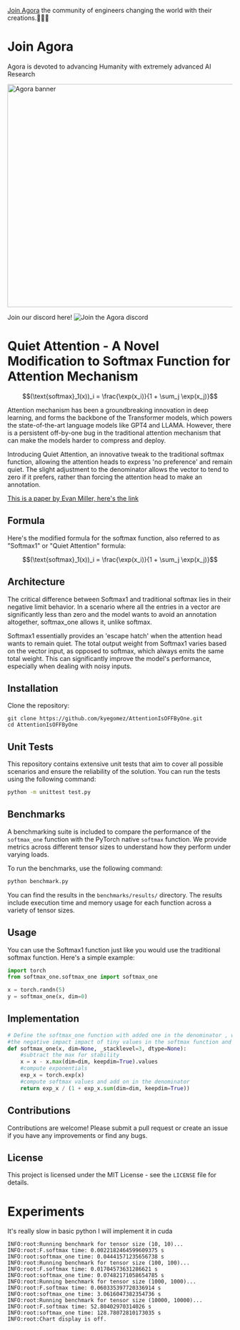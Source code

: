 [Join Agora](https://discord.gg/qUtxnK2NMf) the community of engineers changing the world with their creations.🥳🎉🎊

<div class='center'>

# Join Agora
Agora is devoted to advancing Humanity with extremely advanced AI Research

<img src="partnership-banner.png" alt="Agora banner" width="700" height="500" >

Join our discord here!
![Join the Agora discord](https://img.shields.io/discord/1110910277110743103?label=Discord&logo=discord&logoColor=white&style=plastic&color=d7b023)

</div>




# Quiet Attention - A Novel Modification to Softmax Function for Attention Mechanism

```math
(\text{softmax}_1(x))_i = \frac{\exp(x_i)}{1 + \sum_j \exp(x_j)}
```

Attention mechanism has been a groundbreaking innovation in deep learning, and forms the backbone of the Transformer models, which powers the state-of-the-art language models like GPT4 and LLAMA. However, there is a persistent off-by-one bug in the traditional attention mechanism that can make the models harder to compress and deploy.

Introducing Quiet Attention, an innovative tweak to the traditional softmax function, allowing the attention heads to express 'no preference' and remain quiet. The slight adjustment to the denominator allows the vector to tend to zero if it prefers, rather than forcing the attention head to make an annotation.

[This is a paper by Evan Miller, here's the link](https://www.evanmiller.org/attention-is-off-by-one.html)


## Formula

Here's the modified formula for the softmax function, also referred to as "Softmax1" or "Quiet Attention" formula:

```math
(\text{softmax}_1(x))_i = \frac{\exp(x_i)}{1 + \sum_j \exp(x_j)}
```

## Architecture

The critical difference between Softmax1 and traditional softmax lies in their negative limit behavior. In a scenario where all the entries in a vector are significantly less than zero and the model wants to avoid an annotation altogether, softmax_one allows it, unlike softmax.

Softmax1 essentially provides an 'escape hatch' when the attention head wants to remain quiet. The total output weight from Softmax1 varies based on the vector input, as opposed to softmax, which always emits the same total weight. This can significantly improve the model's performance, especially when dealing with noisy inputs.


## Installation

Clone the repository:

```
git clone https://github.com/kyegomez/AttentionIsOFFByOne.git
cd AttentionIsOFFByOne
```

## Unit Tests

This repository contains extensive unit tests that aim to cover all possible scenarios and ensure the reliability of the solution. You can run the tests using the following command:

```bash
python -m unittest test.py
```

## Benchmarks

A benchmarking suite is included to compare the performance of the `softmax_one` function with the PyTorch native `softmax` function. We provide metrics across different tensor sizes to understand how they perform under varying loads.

To run the benchmarks, use the following command:

```bash
python benchmark.py
```

You can find the results in the `benchmarks/results/` directory. The results include execution time and memory usage for each function across a variety of tensor sizes.

## Usage

You can use the Softmax1 function just like you would use the traditional softmax function. Here's a simple example:

```python
import torch
from softmax_one.softmax_one import softmax_one

x = torch.randn(5)
y = softmax_one(x, dim=0)
```


## Implementation

```python
# Define the softmax_one function with added one in the denominator , which helps to reduce
#the negative impact impact of tiny values in the softmax function and improves numerical stability
def softmax_one(x, dim=None, _stacklevel=3, dtype=None):
    #subtract the max for stability
    x = x - x.max(dim=dim, keepdim=True).values
    #compute exponentials
    exp_x = torch.exp(x)
    #compute softmax values and add on in the denominator
    return exp_x / (1 + exp_x.sum(dim=dim, keepdim=True))

```


## Contributions

Contributions are welcome! Please submit a pull request or create an issue if you have any improvements or find any bugs.

## License

This project is licensed under the MIT License - see the `LICENSE` file for details.


# Experiments 

It's really slow in basic python I will implement it in cuda

```
INFO:root:Running benchmark for tensor size (10, 10)...
INFO:root:F.softmax time: 0.0022182464599609375 s
INFO:root:softmax_one time: 0.04441571235656738 s
INFO:root:Running benchmark for tensor size (100, 100)...
INFO:root:F.softmax time: 0.01704573631286621 s
INFO:root:softmax_one time: 0.07482171058654785 s
INFO:root:Running benchmark for tensor size (1000, 1000)...
INFO:root:F.softmax time: 0.060335397720336914 s
INFO:root:softmax_one time: 3.0616047382354736 s
INFO:root:Running benchmark for tensor size (10000, 10000)...
INFO:root:F.softmax time: 52.80402970314026 s
INFO:root:softmax_one time: 128.78072810173035 s
INFO:root:Chart display is off.

```